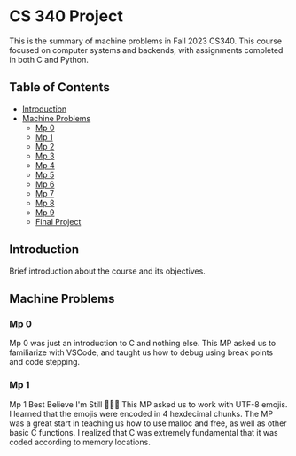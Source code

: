 # CS 340 Project

This is the summary of machine problems in Fall 2023 CS340. This course focused on computer systems and backends, with assignments completed in both C and Python.

## Table of Contents
- [Introduction](#introduction)
- [Machine Problems](#machine-problems)
  - [Mp 0](#mp-0)
  - [Mp 1](#mp-1)
  - [Mp 2](#mp-2)
  - [Mp 3](#mp-3)
  - [Mp 4](#mp-4)
  - [Mp 5](#mp-5)
  - [Mp 6](#mp-6)
  - [Mp 7](#mp-7)
  - [Mp 8](#mp-8)
  - [Mp 9](#mp-9)
  - [Final Project](#final-project)

## Introduction

Brief introduction about the course and its objectives.

## Machine Problems

### Mp 0

Mp 0 was just an introduction to C and nothing else. This MP asked us to familiarize with VSCode, and taught us how to debug using break points and code stepping.

### Mp 1 

Mp 1 Best Believe I'm Still 💎💎💎
This MP asked us to work with UTF-8 emojis. I learned that the emojis were encoded in 4 hexdecimal chunks. The MP was a great start in teaching us how to use malloc and free, as well as other basic C functions. I realized that C was extremely fundamental that it was coded according to memory locations. 
      
